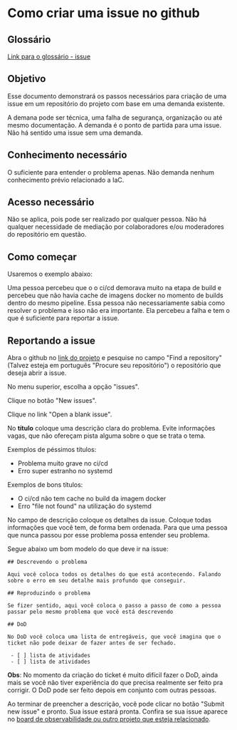 # Como criar uma issue no github

## Glossário

[Link para o glossário - issue](https://github.com/mentoriaiac/glossario/blob/main/README.md#issue)

## Objetivo

Esse documento demonstrará os passos necessários para criação de uma issue em um repositório do projeto com base em uma demanda existente.

A demana pode ser técnica, uma falha de segurança, organização ou até mesmo documentação. A demanda é o ponto de partida para uma issue. Não há sentido uma issue sem uma demanda.

## Conhecimento necessário

O suficiente para entender o problema apenas. Não demanda nenhum conhecimento prévio relacionado a IaC.

## Acesso necessário

Não se aplica, pois pode ser realizado por qualquer pessoa. Não há qualquer necessidade de mediação por colaboradores e/ou moderadores do repositório em questão.
## Como começar

Usaremos o exemplo abaixo:

Uma pessoa percebeu que o o ci/cd demorava muito na etapa de build e percebeu que não havia cache de imagens docker no momento de builds dentro do mesmo pipeline. Essa pessoa não necessariamente sabia como resolver o problema e isso não era importante. Ela percebeu a falha e tem o que é suficiente para reportar a issue.

## Reportando a issue

Abra o github no [link do projeto](https://github.com/mentoriaiac) e pesquise no campo "Find a repository" (Talvez esteja em português "Procure seu repositório") o repositório que deseja abrir a issue.

No menu superior, escolha a opção "issues".

Clique no botão "New issues".

Clique no link "Open a blank issue".

No **título** coloque uma descrição clara do problema. Evite informações vagas, que não ofereçam pista alguma sobre o que se trata o tema.

Exemplos de péssimos títulos: 

 - Problema muito grave no ci/cd
 - Erro super estranho no systemd

Exemplos de bons títulos:

 - O ci/cd não tem cache no build da imagem docker
 - Erro "file not found" na utilização do systemd

No campo de descrição coloque os detalhes da issue. Coloque todas informações que você tem, de forma bem ordenada. Para que uma pessoa que nunca passou por esse problema possa entender seu problema.

Segue abaixo um bom modelo do que deve ir na issue:

```
## Descrevendo o problema

Aqui você coloca todos os detalhes do que está acontecendo. Falando sobre o erro em seu detalhe mais profundo que conseguir.

## Reproduzindo o problema

Se fizer sentido, aqui você coloca o passo a passo de como a pessoa passar pelo mesmo problema que você está descrevendo

## DoD

No DoD você coloca uma lista de entregáveis, que você imagina que o ticket não pode deixar de fazer antes de ser fechado.

 - [ ] lista de atividades
 - [ ] lista de atividades 
```

**Obs**: No momento da criação do ticket é muito difícil fazer o DoD, ainda mais se você não tiver experiência do que precisa realmente ser feito pra corrigir. O DoD pode ser feito depois em conjunto com outras pessoas.

Ao terminar de preencher a descrição, você pode clicar no botão "Submit new issue" e pronto. Sua issue estará pronta. Confira se sua issue aparece no [board de observabilidade ou outro projeto que esteja relacionado](https://github.com/orgs/mentoriaiac/projects).
